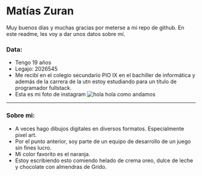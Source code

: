 # Matías Zuran

Muy buenos días y muchas gracias por meterse a mi repo de github. En este readme, les voy a dar unos datos sobre mí.

### Data:

- Tengo 19 años
- Legajo: 2026545
- Me recibí en el colegio secundario PIO IX en el bachiller de informática y además de la carrera de la utn estoy estudiando para un título de programador fullstack.
- Esta es mi foto de instagram
![hola hola como andamos](0.jpg)

---

### Sobre mi:

- A veces hago dibujos digitales en diversos formatos. Especialmente pixel art.
- Por el punto anterior, soy parte de un equipo de desarrollo de un juego sin fines lucro.
- Mi color favorito es el naranja.
- Estoy escribiendo esto comiendo helado de crema oreo, dulce de leche y chocolate con almendras de Grido.
